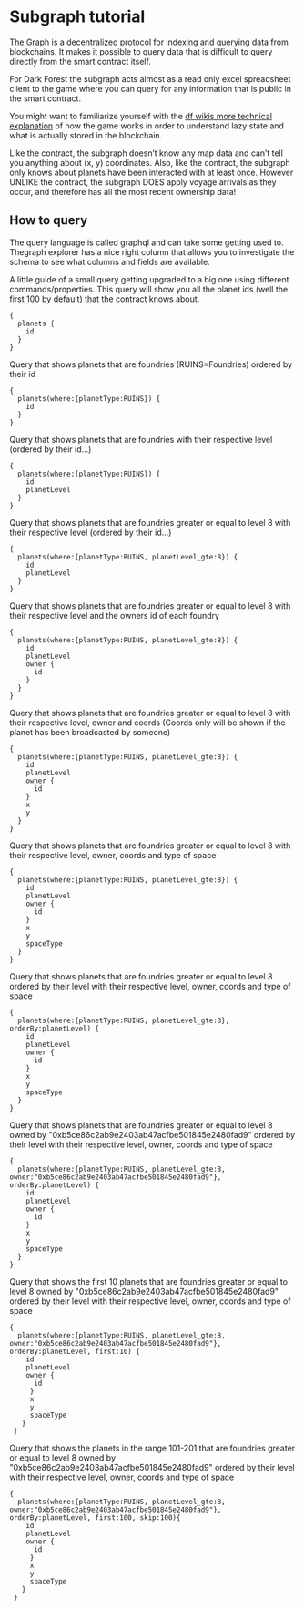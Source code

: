 # Subgraph tutorial

[The Graph](https://thegraph.com/docs/about/introduction) is a decentralized protocol for indexing and querying data from blockchains. It makes it possible to query data that is difficult to query directly from the smart contract itself.

For Dark Forest the subgraph acts almost as a read only excel spreadsheet client to the game where you can query for any information that is public in the smart contract.

You might want to familiarize yourself with the [df wikis more technical explanation](https://dfwiki.net/wiki/Technical_Explanations) of how the game works in order to understand lazy state and what is actually stored in the blockchain.

Like the contract, the subgraph doesn’t know any map data and can’t tell you anything about (x, y) coordinates. Also, like the contract, the subgraph only knows about planets have been interacted with at least once. However UNLIKE the contract, the subgraph DOES apply voyage arrivals as they occur, and therefore has all the most recent ownership data!

## How to query

The query language is called graphql and can take some getting used to. Thegraph explorer has a nice right column that allows you to investigate the schema to see what columns and fields are available.

A little guide of a small query getting upgraded to a big one using different commands/properties. This query will show you all the planet ids (well the first 100 by default) that the contract knows about.
```
{
  planets {
    id
  }
}
```

Query that shows planets that are foundries (RUINS=Foundries) ordered by their id
```
{
  planets(where:{planetType:RUINS}) {
    id
  }
}
```

Query that shows planets that are foundries with their respective level (ordered by their id...)
```
{
  planets(where:{planetType:RUINS}) {
    id
    planetLevel
  }
}
```

Query that shows planets that are foundries greater or equal to level 8 with their respective level (ordered by their id...)
```
{
  planets(where:{planetType:RUINS, planetLevel_gte:8}) {
    id
    planetLevel
  }
}
```

Query that shows planets that are foundries greater or equal to level 8 with their respective level and the owners id of each foundry
```
{
  planets(where:{planetType:RUINS, planetLevel_gte:8}) {
    id
    planetLevel
    owner {
      id
    }
  }
}
```

Query that shows planets that are foundries greater or equal to level 8 with their respective level, owner and coords (Coords only will be shown if the planet has been broadcasted by someone)
```
{
  planets(where:{planetType:RUINS, planetLevel_gte:8}) {
    id
    planetLevel
    owner {
      id
    }
    x
    y
  }
}
```

Query that shows planets that are foundries greater or equal to level 8 with their respective level, owner, coords and type of space
```
{
  planets(where:{planetType:RUINS, planetLevel_gte:8}) {
    id
    planetLevel
    owner {
      id
    }
    x
    y
    spaceType
  }
}
```

Query that shows planets that are foundries greater or equal to level 8 ordered by their level with their respective level, owner, coords and type of space
```
{
  planets(where:{planetType:RUINS, planetLevel_gte:8}, orderBy:planetLevel) {
    id
    planetLevel
    owner {
      id
    }
    x
    y
    spaceType
  }
}
```

Query that shows planets that are foundries greater or equal to level 8 owned by "0xb5ce86c2ab9e2403ab47acfbe501845e2480fad9" ordered by their level with their respective level, owner, coords and type of space
```
{
  planets(where:{planetType:RUINS, planetLevel_gte:8, owner:"0xb5ce86c2ab9e2403ab47acfbe501845e2480fad9"}, orderBy:planetLevel) {
    id
    planetLevel
    owner {
      id
    }
    x
    y
    spaceType
  }
}
```

Query that shows the first 10 planets that are foundries greater or equal to level 8 owned by "0xb5ce86c2ab9e2403ab47acfbe501845e2480fad9" ordered by their level with their respective level, owner, coords and type of space
```
{
  planets(where:{planetType:RUINS, planetLevel_gte:8, owner:"0xb5ce86c2ab9e2403ab47acfbe501845e2480fad9"}, orderBy:planetLevel, first:10) {
    id
    planetLevel
    owner {
      id
     }
     x
     y
     spaceType
   }
 }
```

Query that shows the planets in the range 101-201 that are foundries greater or equal to level 8 owned by "0xb5ce86c2ab9e2403ab47acfbe501845e2480fad9" ordered by their level with their respective level, owner, coords and type of space
```
{
  planets(where:{planetType:RUINS, planetLevel_gte:8, owner:"0xb5ce86c2ab9e2403ab47acfbe501845e2480fad9"}, orderBy:planetLevel, first:100, skip:100){
    id
    planetLevel
    owner {
      id
     }
     x
     y
     spaceType
   }
 }
```